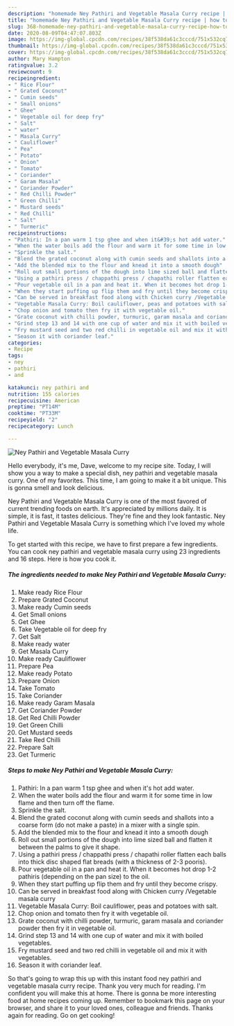 ```yaml
---
description: "homemade Ney Pathiri and Vegetable Masala Curry recipe | how to make the best Ney Pathiri and Vegetable Masala Curry"
title: "homemade Ney Pathiri and Vegetable Masala Curry recipe | how to make the best Ney Pathiri and Vegetable Masala Curry"
slug: 368-homemade-ney-pathiri-and-vegetable-masala-curry-recipe-how-to-make-the-best-ney-pathiri-and-vegetable-masala-curry
date: 2020-08-09T04:47:07.803Z
image: https://img-global.cpcdn.com/recipes/38f538da61c3cccd/751x532cq70/ney-pathiri-and-vegetable-masala-curry-recipe-main-photo.jpg
thumbnail: https://img-global.cpcdn.com/recipes/38f538da61c3cccd/751x532cq70/ney-pathiri-and-vegetable-masala-curry-recipe-main-photo.jpg
cover: https://img-global.cpcdn.com/recipes/38f538da61c3cccd/751x532cq70/ney-pathiri-and-vegetable-masala-curry-recipe-main-photo.jpg
author: Mary Hampton
ratingvalue: 3.2
reviewcount: 9
recipeingredient:
- " Rice Flour"
- " Grated Coconut"
- " Cumin seeds"
- " Small onions"
- " Ghee"
- " Vegetable oil for deep fry"
- " Salt"
- " water"
- " Masala Curry"
- " Cauliflower"
- " Pea"
- " Potato"
- " Onion"
- " Tomato"
- " Coriander"
- " Garam Masala"
- " Coriander Powder"
- " Red Chilli Powder"
- " Green Chilli"
- " Mustard seeds"
- " Red Chilli"
- " Salt"
- " Turmeric"
recipeinstructions:
- "Pathiri: In a pan warm 1 tsp ghee and when it&#39;s hot add water."
- "When the water boils add the flour and warm it for some time in low flame and then turn off the flame."
- "Sprinkle the salt."
- "Blend the grated coconut along with cumin seeds and shallots into a coarse form (do not make a paste) in a mixer with a single spin."
- "Add the blended mix to the flour and knead it into a smooth dough"
- "Roll out small portions of the dough into lime sized ball and flatten it between the palms to give it shape."
- "Using a pathiri press / chappathi press / chapathi roller flatten each balls into thick disc shaped flat breads (with a thickness of 2-3 pooris)."
- "Pour vegetable oil in a pan and heat it. When it becomes hot drop 1-2 pathiris (depending on the pan size) to the oil."
- "When they start puffing up flip them and fry until they become crispy."
- "Can be served in breakfast food along with Chicken curry /Vegetable masala curry"
- "Vegetable Masala Curry: Boil cauliflower, peas and potatoes with salt."
- "Chop onion and tomato then fry it with vegetable oil."
- "Grate coconut with chilli powder, turmuric, garam masala and coriander powder then fry it in vegetable oil."
- "Grind step 13 and 14 with one cup of water and mix it with boiled vegetables."
- "Fry mustard seed and two red chilli in vegetable oil and mix it with vegetables."
- "Season it with coriander leaf."
categories:
- Recipe
tags:
- ney
- pathiri
- and

katakunci: ney pathiri and 
nutrition: 155 calories
recipecuisine: American
preptime: "PT14M"
cooktime: "PT33M"
recipeyield: "2"
recipecategory: Lunch

---
```



![Ney Pathiri and Vegetable Masala Curry](https://img-global.cpcdn.com/recipes/38f538da61c3cccd/751x532cq70/ney-pathiri-and-vegetable-masala-curry-recipe-main-photo.jpg)

Hello everybody, it's me, Dave, welcome to my recipe site. Today, I will show you a way to make a special dish, ney pathiri and vegetable masala curry. One of my favorites. This time, I am going to make it a bit unique. This is gonna smell and look delicious.



Ney Pathiri and Vegetable Masala Curry is one of the most favored of current trending foods on earth. It's appreciated by millions daily. It is simple, it is fast, it tastes delicious. They're fine and they look fantastic. Ney Pathiri and Vegetable Masala Curry is something which I've loved my whole life.


To get started with this recipe, we have to first prepare a few ingredients. You can cook ney pathiri and vegetable masala curry using 23 ingredients and 16 steps. Here is how you cook it.

<!--inarticleads1-->

##### The ingredients needed to make Ney Pathiri and Vegetable Masala Curry:

1. Make ready  Rice Flour
1. Prepare  Grated Coconut
1. Make ready  Cumin seeds
1. Get  Small onions
1. Get  Ghee
1. Take  Vegetable oil for deep fry
1. Get  Salt
1. Make ready  water
1. Get  Masala Curry
1. Make ready  Cauliflower
1. Prepare  Pea
1. Make ready  Potato
1. Prepare  Onion
1. Take  Tomato
1. Take  Coriander
1. Make ready  Garam Masala
1. Get  Coriander Powder
1. Get  Red Chilli Powder
1. Get  Green Chilli
1. Get  Mustard seeds
1. Take  Red Chilli
1. Prepare  Salt
1. Get  Turmeric




<!--inarticleads2-->

##### Steps to make Ney Pathiri and Vegetable Masala Curry:

1. Pathiri: In a pan warm 1 tsp ghee and when it&#39;s hot add water.
1. When the water boils add the flour and warm it for some time in low flame and then turn off the flame.
1. Sprinkle the salt.
1. Blend the grated coconut along with cumin seeds and shallots into a coarse form (do not make a paste) in a mixer with a single spin.
1. Add the blended mix to the flour and knead it into a smooth dough
1. Roll out small portions of the dough into lime sized ball and flatten it between the palms to give it shape.
1. Using a pathiri press / chappathi press / chapathi roller flatten each balls into thick disc shaped flat breads (with a thickness of 2-3 pooris).
1. Pour vegetable oil in a pan and heat it. When it becomes hot drop 1-2 pathiris (depending on the pan size) to the oil.
1. When they start puffing up flip them and fry until they become crispy.
1. Can be served in breakfast food along with Chicken curry /Vegetable masala curry
1. Vegetable Masala Curry: Boil cauliflower, peas and potatoes with salt.
1. Chop onion and tomato then fry it with vegetable oil.
1. Grate coconut with chilli powder, turmuric, garam masala and coriander powder then fry it in vegetable oil.
1. Grind step 13 and 14 with one cup of water and mix it with boiled vegetables.
1. Fry mustard seed and two red chilli in vegetable oil and mix it with vegetables.
1. Season it with coriander leaf.




So that's going to wrap this up with this instant food ney pathiri and vegetable masala curry recipe. Thank you very much for reading. I'm confident you will make this at home. There is gonna be more interesting food at home recipes coming up. Remember to bookmark this page on your browser, and share it to your loved ones, colleague and friends. Thanks again for reading. Go on get cooking!
